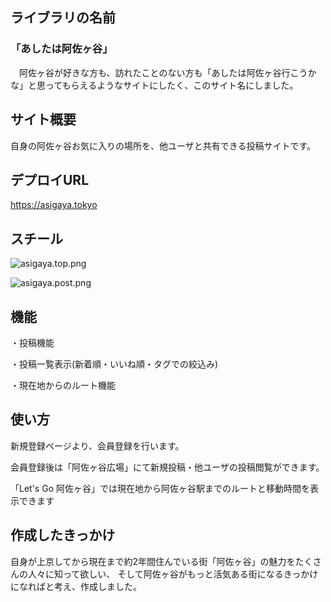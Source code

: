 ## ライブラリの名前
### 「あしたは阿佐ヶ谷」
　阿佐ヶ谷が好きな方も、訪れたことのない方も「あしたは阿佐ヶ谷行こうかな」と思ってもらえるようなサイトにしたく、このサイト名にしました。

## サイト概要
自身の阿佐ヶ谷お気に入りの場所を、他ユーザと共有できる投稿サイトです。

## デプロイURL
https://asigaya.tokyo

## スチール
![asigaya.top.png](https://user-images.githubusercontent.com/55277210/72256269-1a026380-364c-11ea-8996-8bc8eb15be88.png)

![asigaya.post.png](https://user-images.githubusercontent.com/55277210/72257099-1ff94400-364e-11ea-8994-824f987c39d3.png)

## 機能
・投稿機能

・投稿一覧表示(新着順・いいね順・タグでの絞込み)

・現在地からのルート機能

## 使い方
新規登録ページより、会員登録を行います。

会員登録後は「阿佐ヶ谷広場」にて新規投稿・他ユーザの投稿閲覧ができます。

「Let's Go 阿佐ヶ谷」では現在地から阿佐ヶ谷駅までのルートと移動時間を表示できます

## 作成したきっかけ
自身が上京してから現在まで約2年間住んでいる街「阿佐ヶ谷」の魅力をたくさんの人々に知って欲しい、
そして阿佐ヶ谷がもっと活気ある街になるきっかけになればと考え、作成しました。
